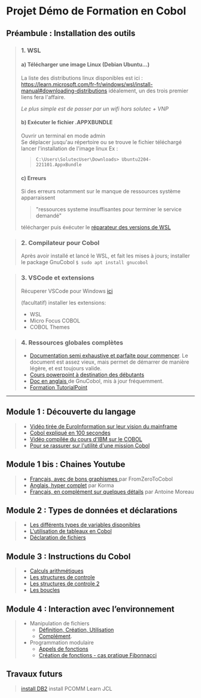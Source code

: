 # Projet Démo de Formation en Cobol

## Préambule : Installation des outils

>    ###  1. WSL
>
>    #### a) Télécharger une image Linux (Debian Ubuntu...)
>    La liste des distributions linux disponibles est ici : 
>    https://learn.microsoft.com/fr-fr/windows/wsl/install-manual#downloading-distributions
>    idéalement, un des trois premier liens fera l'affaire.
>
>    *Le plus simple est de passer par un wifi hors solutec + VNP*
>
>
>
>    #### b) Exécuter le fichier .APPXBUNDLE 
>   Ouvrir un terminal en mode admin        
>   Se déplacer jusqu'au répertoire ou se trouve le fichier téléchargé
>   lancer l'installation de l'image linux
>   Ex : 
>   >`C:\Users\SolutecUser\Downloads> Ubuntu2204-221101.AppxBundle`     
>
>
>    #### c) Erreurs
>    Si des erreurs notamment sur le manque de ressources système apparraissent 
>    > "ressources systeme insuffisantes pour terminer le service demandé"
>
>    télécharger puis éxécuter le [réparateur des versions de WSL](https://wslstorestorage.blob.core.windows.net/wslblob/wsl_update_x64.msi)

>    ### 2. Compilateur pour Cobol
>    Après avoir installé et lancé le WSL, et fait les mises à jours;
>    installer le package GnuCobol
>    `$ sudo apt install gnucobol`

>    ### 3. VSCode et extensions
>    Récuperer VSCode pour Windows [ici](https://code.visualstudio.com/sha/download?build=stable&os=win32-x64-user)
>
>    (facultatif) installer les extensions:
>    - WSL
>    - Micro Focus COBOL
>    - COBOL Themes

>   ### 4. Ressources globales complètes
>   - [Documentation semi exhaustive et parfaite pour commencer](https://gnucobol.sourceforge.io/guides/OpenCOBOL%20Programmers%20Guide.pdf). Le document est assez vieux, mais permet de démarrer de manière légère, et est toujours valide.
>   - [Cours powerpoint à destination des débutants](https://freecomputerbooks.com/books/COBOL_Programming_Fundamental.pdf)
>   - [Doc en anglais ](https://sourceforge.net/p/gnucobol/code/HEAD/tree/external-doc/guide/PDFs/gnucobpg-letter.pdf?format=raw) de GnuCobol, mis à jour fréquemment.
>   - [Formation TutorialPoint](https://www.tutorialspoint.com/cobol_online_training/index.asp)

***

## Module 1 : Découverte du langage
>    - [Vidéo tirée de EuroInformation sur leur vision du mainframe](https://www.youtube.com/watch?v=Cr92fllyNQw)
>    - [Cobol expliqué en 100 secondes](https://www.youtube.com/watch?v=7d7-etf-wNI)
>    - [Vidéo compilée du cours d'IBM sur le COBOL](https://www.youtube.com/watch?v=RdMAEdGvtLA)
>    - [Pour se rassurer sur l'utilité d'une mission Cobol](https://www.youtube.com/watch?v=MxR39NSEVuA&list=PLi58puj9JtP9BFjDIDd4z7TOUQgtHFsGD)

## Module 1 bis : Chaines Youtube
>   - [Français, avec de bons graphismes ]() par FromZeroToCobol
>   - [Anglais, hyper complet]() par Korma
>   - [Français, en complément sur quelques détails](https://www.youtube.com/playlist?list=PLi58puj9JtP9BFjDIDd4z7TOUQgtHFsGD) par Antoine Moreau

## Module 2 : Types de données et déclarations
>   - [Les différents types de variables disponibles](https://www.youtube.com/watch?v=boL9RkJosHI&list=PLCzWMflBCQWgcYKSkYCU9rYzIZ7mgoKo4&index=5)
>   - [L'utilisation de tableaux en Cobol](https://www.youtube.com/watch?v=s-pBlWF-yIo&list=PLCzWMflBCQWgcYKSkYCU9rYzIZ7mgoKo4&index=13)
>   - [Déclaration de fichiers](https://www.youtube.com/watch?v=xP9bIaa1_dM&list=PLCzWMflBCQWgcYKSkYCU9rYzIZ7mgoKo4&index=24)
>   

## Module 3 : Instructions du Cobol
>   - [Calculs arithmétiques](https://www.ibmmainframer.com/cobol-tutorial/cobol-arithmetic-expressions/)
>   - [Les structures de controle](https://www.youtube.com/watch?v=wDctK0-GD3Q&list=PLCzWMflBCQWgcYKSkYCU9rYzIZ7mgoKo4&index=10)
>   - [Les structures de controle 2](https://www.youtube.com/watch?v=tYjiveQScgQ&list=PLCzWMflBCQWgcYKSkYCU9rYzIZ7mgoKo4&index=20)
>   - [Les boucles](https://www.youtube.com/watch?v=aN9uS6UQpXk&list=PLCzWMflBCQWgcYKSkYCU9rYzIZ7mgoKo4&index=9)
>
>

## Module 4 : Interaction avec l’environnement

>   - Manipulation de fichiers
>        - [Définition, Création, Utilisation](https://www.mainframestechhelp.com/tutorials/cobol/file-processing.htm)
>        - [Complément](https://www.tutorialspoint.com/cobol/cobol_file_handling_verbs.htm#:~:text=If%20a%20sequential%20file%20is,file%20or%20a%20relative%20file.&text=Extend%20mode%20is%20used%20to%20append%20records%20in%20a%20sequential%20file). 
>   - Programmation modulaire
>        - [Appels de fonctions](https://www.microfocus.com/documentation/cobol-it/4-11/user-guide/compiler-suite/procedure-division-statements-call.html)
>        - [Création de fonctions - cas pratique Fibonnacci](https://sourceforge.net/p/gnucobol/discussion/cobol/thread/23f98e0183/)




## Travaux futurs
>   [install DB2](https://www.ibm.com/docs/en/db2/11.5?topic=idds-installing-db2-database-servers-by-using-db2-setup-wizard-windows) 
>   install PCOMM
>   Learn JCL